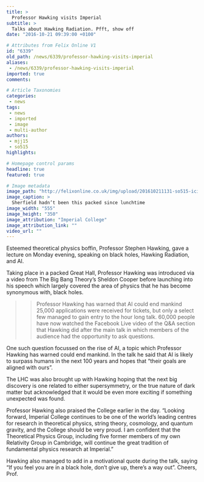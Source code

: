 ```yaml
---
title: >
  Professor Hawking visits Imperial
subtitle: >
  Talks about Hawking Radiation. Pfft, show off
date: "2016-10-21 09:39:00 +0100"

# Attributes from Felix Online V1
id: "6339"
old_path: /news/6339/professor-hawking-visits-imperial
aliases:
 - /news/6339/professor-hawking-visits-imperial
imported: true
comments:

# Article Taxonomies
categories:
 - news
tags:
 - news
 - imported
 - image
 - multi-author
authors:
 - mjj15
 - so515
highlights:

# Homepage control params
headline: true
featured: true

# Image metadata
image_path: "http://felixonline.co.uk/img/upload/201610211131-so515-icimages.jpg"
image_caption: >
  Sherfield hadn’t been this packed since lunchtime
image_width: "555"
image_height: "350"
image_attribution: "Imperial College"
image_attribution_link: ""
video_url: ""
---
```


Esteemed theoretical physics boffin, Professor Stephen Hawking, gave a lecture on Monday evening, speaking on black holes, Hawking Radiation, and AI.

Taking place in a packed Great Hall, Professor Hawking was introduced via a video from The Big Bang Theory’s Sheldon Cooper before launching into his speech which largely covered the area of physics that he has become synonymous with, black holes.
> > Professor Hawking has warned that AI could end mankind
25,000 applications were received for tickets, but only a select few managed to gain entry to the hour long talk. 60,000 people have now watched the Facebook Live video of the Q&amp;A section that Hawking did after the main talk in which members of the audience had the opportunity to ask questions.

One such question focussed on the rise of AI, a topic which Professor Hawking has warned could end mankind. In the talk he said that AI is likely to surpass humans in the next 100 years and hopes that “their goals are aligned with ours”.

The LHC was also brought up with Hawking hoping that the next big discovery is one related to either supersymmetry, or the true nature of dark matter but acknowledged that it would be even more exciting if something unexpected was found.

Professor Hawking also praised the College earlier in the day. “Looking forward, Imperial College continues to be one of the world’s leading centres for research in theoretical physics, string theory, cosmology, and quantum gravity, and the College should be very proud. I am confident that the Theoretical Physics Group, including five former members of my own Relativity Group in Cambridge, will continue the great tradition of fundamental physics research at Imperial.”

Hawking also managed to add in a motivational quote during the talk, saying “If you feel you are in a black hole, don’t give up, there’s a way out”. Cheers, Prof.
